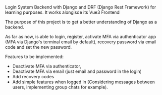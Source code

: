 Login System Backend with Django and DRF (Django Rest Framework) for learning purposes. It works alongisde its Vue3 Frontend

The purpose of this project is to get a better understanding of Django as a backend.

As far as now, is able to login, register, activate MFA via authenticator app (MFA via Django's terminal email by default), recovery password via email code and set the new password. 

Features to be implemented: 
- Deactivate MFA via authenticator,
- Deactivate MFA via email (just email and password in the login)
- Add recovery codes
- Add simple features when logged in (Considering messages between users, implementing group chats for example).
